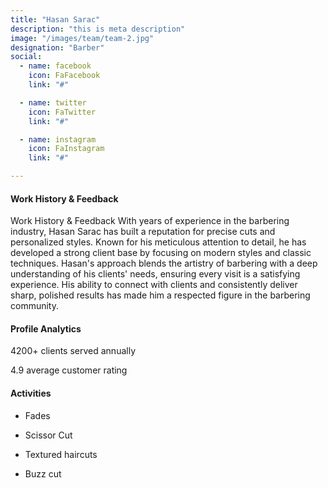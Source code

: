 ```yaml
---
title: "Hasan Sarac"
description: "this is meta description"
image: "/images/team/team-2.jpg"
designation: "Barber"
social:
  - name: facebook
    icon: FaFacebook
    link: "#"

  - name: twitter
    icon: FaTwitter
    link: "#"

  - name: instagram
    icon: FaInstagram
    link: "#"

---
```


#### Work History & Feedback

Work History & Feedback
With years of experience in the barbering industry, Hasan Sarac has built a reputation for precise cuts and personalized styles. Known for his meticulous attention to detail, he has developed a strong client base by focusing on modern styles and classic techniques. Hasan's approach blends the artistry of barbering with a deep understanding of his clients' needs, ensuring every visit is a satisfying experience. His ability to connect with clients and consistently deliver sharp, polished results has made him a respected figure in the barbering community.

#### Profile Analytics

4200+ clients served annually

4.9 average customer rating

#### Activities

- Fades

- Scissor Cut

- Textured haircuts

- Buzz cut

